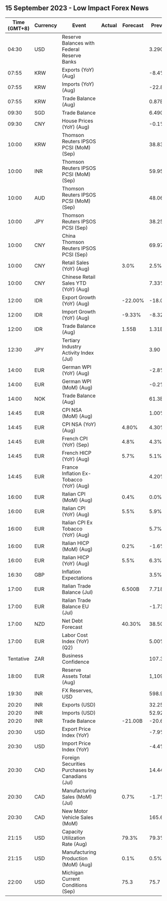 ## 15 September 2023 - Low Impact Forex News

| Time (GMT+8) | Currency | Event | Actual | Forecast | Previous |
|------|----------|-------|--------|----------|----------|
| 04:30 | USD | Reserve Balances with Federal Reserve Banks |  |  | 3.290T |
| 07:55 | KRW | Exports (YoY) (Aug) |  |  | -8.4% |
| 07:55 | KRW | Imports (YoY) (Aug) |  |  | -22.8% |
| 07:55 | KRW | Trade Balance (Aug) |  |  | 0.87B |
| 09:30 | SGD | Trade Balance |  |  | 6.490B |
| 09:30 | CNY | House Prices (YoY) (Aug) |  |  | -0.1% |
| 10:00 | KRW | Thomson Reuters IPSOS PCSI (MoM) (Sep) |  |  | 38.83 |
| 10:00 | INR | Thomson Reuters IPSOS PCSI (MoM) (Sep) |  |  | 59.95 |
| 10:00 | AUD | Thomson Reuters IPSOS PCSI (MoM) (Sep) |  |  | 48.06 |
| 10:00 | JPY | Thomson Reuters IPSOS PCSI (Sep) |  |  | 38.25 |
| 10:00 | CNY | China Thomson Reuters IPSOS PCSI (Sep) |  |  | 69.97 |
| 10:00 | CNY | Retail Sales (YoY) (Aug) |  | 3.0% | 2.5% |
| 10:00 | CNY | Chinese Retail Sales YTD (YoY) (Aug) |  |  | 7.33% |
| 12:00 | IDR | Export Growth (YoY) (Aug) |  | -22.00% | -18.03% |
| 12:00 | IDR | Import Growth (YoY) (Aug) |  | -9.33% | -8.32% |
| 12:00 | IDR | Trade Balance (Aug) |  | 1.55B | 1.31B |
| 12:30 | JPY | Tertiary Industry Activity Index (Jul) |  |  | 3.90 |
| 14:00 | EUR | German WPI (YoY) (Aug) |  |  | -2.8% |
| 14:00 | EUR | German WPI (MoM) (Aug) |  |  | -0.2% |
| 14:00 | NOK | Trade Balance (Aug) |  |  | 61.3B |
| 14:45 | EUR | CPI NSA (MoM) (Aug) |  |  | 1.00% |
| 14:45 | EUR | CPI NSA (YoY) (Aug) |  | 4.80% | 4.30% |
| 14:45 | EUR | French CPI (YoY) (Sep) |  | 4.8% | 4.3% |
| 14:45 | EUR | French HICP (YoY) (Aug) |  | 5.7% | 5.1% |
| 14:45 | EUR | France Inflation Ex-Tobacco (YoY) (Aug) |  |  | 4.20% |
| 16:00 | EUR | Italian CPI (MoM) (Aug) |  | 0.4% | 0.0% |
| 16:00 | EUR | Italian CPI (YoY) (Aug) |  | 5.5% | 5.9% |
| 16:00 | EUR | Italian CPI Ex Tobacco (YoY) (Aug) |  |  | 5.7% |
| 16:00 | EUR | Italian HICP (MoM) (Aug) |  | 0.2% | -1.6% |
| 16:00 | EUR | Italian HICP (YoY) (Aug) |  | 5.5% | 6.3% |
| 16:30 | GBP | Inflation Expectations |  |  | 3.5% |
| 17:00 | EUR | Italian Trade Balance (Jul) |  | 6.500B | 7.718B |
| 17:00 | EUR | Italian Trade Balance EU (Jul) |  |  | -1.73B |
| 17:00 | NZD | Net Debt Forecast |  | 40.30% | 38.50% |
| 17:00 | EUR | Labor Cost Index (YoY) (Q2) |  |  | 5.00% |
| Tentative | ZAR | Business Confidence |  |  | 107.3 |
| 18:00 | EUR | Reserve Assets Total (Aug) |  |  | 1,109.69B |
| 19:30 | INR | FX Reserves, USD |  |  | 598.90B |
| 20:20 | INR | Exports (USD) |  |  | 32.25B |
| 20:20 | INR | Imports (USD) |  |  | 52.92B |
| 20:20 | INR | Trade Balance |  | -21.00B | -20.67B |
| 20:30 | USD | Export Price Index (YoY) |  |  | -7.9% |
| 20:30 | USD | Import Price Index (YoY) |  |  | -4.4% |
| 20:30 | CAD | Foreign Securities Purchases by Canadians (Jul) |  |  | 14.44B |
| 20:30 | CAD | Manufacturing Sales (MoM) (Jul) |  | 0.7% | -1.7% |
| 20:30 | CAD | New Motor Vehicle Sales (MoM) |  |  | 165.6K |
| 21:15 | USD | Capacity Utilization Rate (Aug) |  | 79.3% | 79.3% |
| 21:15 | USD | Manufacturing Production (MoM) (Aug) |  | 0.1% | 0.5% |
| 22:00 | USD | Michigan Current Conditions (Sep) |  | 75.3 | 75.7 |
